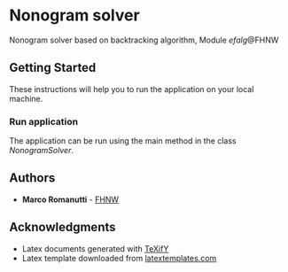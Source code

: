 # Nonogram solver

Nonogram solver based on backtracking algorithm, Module *efalg*@FHNW

## Getting Started

These instructions will help you to run the application on your local machine.

### Run application

The application can be run using the main method in the class *NonogramSolver*.

## Authors

* **Marco Romanutti** - [FHNW](marco.romanutti@students.fhnw.ch)

## Acknowledgments

* Latex documents generated with [TeXifY](https://plugins.jetbrains.com/plugin/9473-texify-idea)
* Latex template downloaded from [latextemplates.com](https://www.latextemplates.com/template/wenneker-article)
